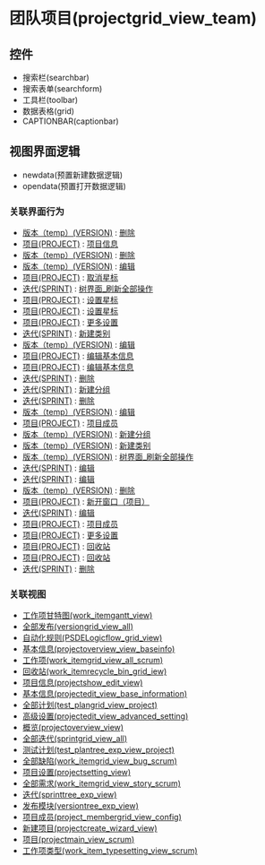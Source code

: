 # 团队项目(projectgrid_view_team)  <!-- {docsify-ignore-all} -->




<el-skeleton style="width:60%">
	<template #template>
		<div style="padding-bottom: 5px;">
			<div style="height:40px;display: flex;align-items: center;justify-content: space-between;">
				<el-tooltip content="页面标题">
					<el-skeleton-item variant="text" style="height:40px;"></el-skeleton-item>
				</el-tooltip>
				<el-tooltip content="搜索栏">
				    <el-skeleton-item variant="text" style="margin-left: 10px;height:40px;width:300px;"></el-skeleton-item>
				</el-tooltip>
				<el-skeleton style="width:250px;">
					<template #template>
						<el-tooltip content="工具栏">
							<div style="display: flex;align-items: center;justify-content:end">
								<el-skeleton-item variant="text" style="margin-left: 10px;height:40px;width:80px"></el-skeleton-item>
								<el-skeleton-item variant="text" style="margin-left: 10px;height:40px;width:80px"></el-skeleton-item>
								<el-skeleton-item variant="text" style="margin-left: 10px;height:40px;width:80px"></el-skeleton-item>
							</div>
						</el-tooltip>
					</template>
				</el-skeleton>
			</div>
		</div>
		<el-tooltip content="数据表格">
			<el-skeleton-item variant="p" style="height:300px"></el-skeleton-item>
		</el-tooltip>
	</template>
</el-skeleton>


## 控件
  * 搜索栏(searchbar)
  * 搜索表单(searchform)
  * 工具栏(toolbar)
  * 数据表格(grid)
  * CAPTIONBAR(captionbar)

## 视图界面逻辑
  * newdata(预置新建数据逻辑)
  * opendata(预置打开数据逻辑)


### 关联界面行为
  * [版本（temp）(VERSION)](module/ProjMgmt/Version) : [删除](module/ProjMgmt/Version#界面行为)
  * [项目(PROJECT)](module/ProjMgmt/Project) : [项目信息](module/ProjMgmt/Project#界面行为)
  * [版本（temp）(VERSION)](module/ProjMgmt/Version) : [删除](module/ProjMgmt/Version#界面行为)
  * [版本（temp）(VERSION)](module/ProjMgmt/Version) : [编辑](module/ProjMgmt/Version#界面行为)
  * [项目(PROJECT)](module/ProjMgmt/Project) : [取消星标](module/ProjMgmt/Project#界面行为)
  * [迭代(SPRINT)](module/ProjMgmt/Sprint) : [树界面_刷新全部操作](module/ProjMgmt/Sprint#界面行为)
  * [项目(PROJECT)](module/ProjMgmt/Project) : [设置星标](module/ProjMgmt/Project#界面行为)
  * [项目(PROJECT)](module/ProjMgmt/Project) : [设置星标](module/ProjMgmt/Project#界面行为)
  * [项目(PROJECT)](module/ProjMgmt/Project) : [更多设置](module/ProjMgmt/Project#界面行为)
  * [迭代(SPRINT)](module/ProjMgmt/Sprint) : [新建类别](module/ProjMgmt/Sprint#界面行为)
  * [版本（temp）(VERSION)](module/ProjMgmt/Version) : [编辑](module/ProjMgmt/Version#界面行为)
  * [项目(PROJECT)](module/ProjMgmt/Project) : [编辑基本信息](module/ProjMgmt/Project#界面行为)
  * [项目(PROJECT)](module/ProjMgmt/Project) : [编辑基本信息](module/ProjMgmt/Project#界面行为)
  * [迭代(SPRINT)](module/ProjMgmt/Sprint) : [删除](module/ProjMgmt/Sprint#界面行为)
  * [迭代(SPRINT)](module/ProjMgmt/Sprint) : [新建分组](module/ProjMgmt/Sprint#界面行为)
  * [迭代(SPRINT)](module/ProjMgmt/Sprint) : [删除](module/ProjMgmt/Sprint#界面行为)
  * [版本（temp）(VERSION)](module/ProjMgmt/Version) : [编辑](module/ProjMgmt/Version#界面行为)
  * [项目(PROJECT)](module/ProjMgmt/Project) : [项目成员](module/ProjMgmt/Project#界面行为)
  * [版本（temp）(VERSION)](module/ProjMgmt/Version) : [新建分组](module/ProjMgmt/Version#界面行为)
  * [版本（temp）(VERSION)](module/ProjMgmt/Version) : [新建类别](module/ProjMgmt/Version#界面行为)
  * [版本（temp）(VERSION)](module/ProjMgmt/Version) : [树界面_刷新全部操作](module/ProjMgmt/Version#界面行为)
  * [迭代(SPRINT)](module/ProjMgmt/Sprint) : [编辑](module/ProjMgmt/Sprint#界面行为)
  * [迭代(SPRINT)](module/ProjMgmt/Sprint) : [编辑](module/ProjMgmt/Sprint#界面行为)
  * [版本（temp）(VERSION)](module/ProjMgmt/Version) : [删除](module/ProjMgmt/Version#界面行为)
  * [项目(PROJECT)](module/ProjMgmt/Project) : [新开窗口（项目）](module/ProjMgmt/Project#界面行为)
  * [迭代(SPRINT)](module/ProjMgmt/Sprint) : [编辑](module/ProjMgmt/Sprint#界面行为)
  * [项目(PROJECT)](module/ProjMgmt/Project) : [项目成员](module/ProjMgmt/Project#界面行为)
  * [项目(PROJECT)](module/ProjMgmt/Project) : [更多设置](module/ProjMgmt/Project#界面行为)
  * [项目(PROJECT)](module/ProjMgmt/Project) : [回收站](module/ProjMgmt/Project#界面行为)
  * [项目(PROJECT)](module/ProjMgmt/Project) : [回收站](module/ProjMgmt/Project#界面行为)
  * [迭代(SPRINT)](module/ProjMgmt/Sprint) : [删除](module/ProjMgmt/Sprint#界面行为)

### 关联视图
  * [工作项甘特图(work_itemgantt_view)](app/view/work_itemgantt_view)
  * [全部发布(versiongrid_view_all)](app/view/versiongrid_view_all)
  * [自动化规则(PSDELogicflow_grid_view)](app/view/PSDELogicflow_grid_view)
  * [基本信息(projectoverview_view_baseinfo)](app/view/projectoverview_view_baseinfo)
  * [工作项(work_itemgrid_view_all_scrum)](app/view/work_itemgrid_view_all_scrum)
  * [回收站(work_itemrecycle_bin_grid_iew)](app/view/work_itemrecycle_bin_grid_iew)
  * [项目信息(projectshow_edit_view)](app/view/projectshow_edit_view)
  * [基本信息(projectedit_view_base_information)](app/view/projectedit_view_base_information)
  * [全部计划(test_plangrid_view_project)](app/view/test_plangrid_view_project)
  * [高级设置(projectedit_view_advanced_setting)](app/view/projectedit_view_advanced_setting)
  * [概览(projectoverview_view)](app/view/projectoverview_view)
  * [全部迭代(sprintgrid_view_all)](app/view/sprintgrid_view_all)
  * [测试计划(test_plantree_exp_view_project)](app/view/test_plantree_exp_view_project)
  * [全部缺陷(work_itemgrid_view_bug_scrum)](app/view/work_itemgrid_view_bug_scrum)
  * [项目设置(projectsetting_view)](app/view/projectsetting_view)
  * [全部需求(work_itemgrid_view_story_scrum)](app/view/work_itemgrid_view_story_scrum)
  * [迭代(sprinttree_exp_view)](app/view/sprinttree_exp_view)
  * [发布模块(versiontree_exp_view)](app/view/versiontree_exp_view)
  * [项目成员(project_membergrid_view_config)](app/view/project_membergrid_view_config)
  * [新建项目(projectcreate_wizard_view)](app/view/projectcreate_wizard_view)
  * [项目(projectmain_view_scrum)](app/view/projectmain_view_scrum)
  * [工作项类型(work_item_typesetting_view_scrum)](app/view/work_item_typesetting_view_scrum)

<script>
 const { createApp } = Vue
  createApp({
    data() {
      return {
        message: '!'
      }
    }
  }).use(ElementPlus).mount('#app')
</script>
